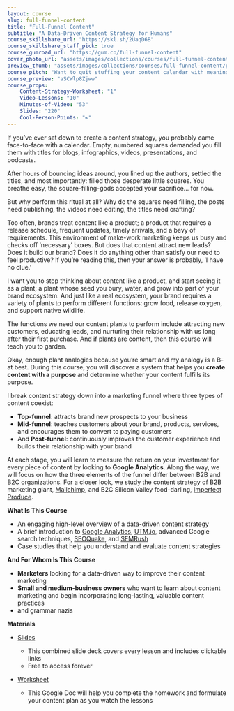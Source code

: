 ```yaml
---
layout: course
slug: full-funnel-content
title: "Full-Funnel Content"
subtitle: "A Data-Driven Content Strategy for Humans"
course_skillshare_url: "https://skl.sh/2UaqD6B"
course_skillshare_staff_pick: true
course_gumroad_url: "https://gum.co/full-funnel-content"
cover_photo_url: "assets/images/collections/courses/full-funnel-content/full-funnel-content-cover-photo.png"
preview_thumb: "assets/images/collections/courses/full-funnel-content/preview-thumb.png"
course_pitch: "Want to quit stuffing your content calendar with meaningless blogs? This course introduces a strategy that attracts customers, educates them, and nurtures them for repeat business"
course_preview: "aSCWlp8Zjww"
course_props:
    Content-Strategy-Worksheet: "1"
    Video-Lessons: "10"
    Minutes-of-Video: "53"
    Slides: "220"
    Cool-Person-Points: "∞"
---
```

If you’ve ever sat down to create a content strategy, you probably came face-to-face with a calendar. Empty, numbered squares demanded you fill them with titles for blogs, infographics, videos, presentations, and podcasts.

After hours of bouncing ideas around, you lined up the authors, settled the titles, and most importantly: filled those desperate little squares. You breathe easy, the square-filling-gods accepted your sacrifice… for now.

But why perform this ritual at all? Why do the squares need filling, the posts need publishing, the videos need editing, the titles need crafting?

Too often, brands treat content like a product; a product that requires a release schedule, frequent updates, timely arrivals, and a bevy of requirements. This environment of make-work marketing keeps us busy and checks off ‘necessary’ boxes. But does that content attract new leads? Does it build our brand? Does it do anything other than satisfy our need to feel productive? If you’re reading this, then your answer is probably, ‘I have no clue.’

I want you to stop thinking about content like a product, and start seeing it as a plant; a plant whose seed you bury, water, and grow into part of your brand ecosystem. And just like a real ecosystem, your brand requires a variety of plants to perform different functions: grow food, release oxygen, and support native wildlife.

The functions we need our content plants to perform include attracting new customers, educating leads, and nurturing their relationship with us long after their first purchase. And if plants are content, then this course will teach you to garden.

Okay, enough plant analogies because you’re smart and my analogy is a B- at best. During this course, you will discover a system that helps you **create content with a purpose** and determine whether your content fulfills its purpose.

I break content strategy down into a marketing funnel where three types of content coexist:

- **Top-funnel**: attracts brand new prospects to your business
- **Mid-funnel**: teaches customers about your brand, products, services, and encourages them to convert to paying customers
- And **Post-funnel**: continuously improves the customer experience and builds their relationship with your brand

At each stage, you will learn to measure the return on your investment for every piece of content by looking to **Google Analytics**. Along the way, we will focus on how the three elements of the funnel differ between B2B and B2C organizations. For a closer look, we study the content strategy of B2B marketing giant, [Mailchimp](https://mailchimp.com/), and B2C Silicon Valley food-darling, [Imperfect Produce](https://imperfectproduce.com/).

**What Is This Course**

- An engaging high-level overview of a data-driven content strategy
- A brief introduction to [Google Analytics](https://analytics.google.com/), [UTM.io](https://web.utm.io/), advanced Google search techniques, [SEOQuake](https://www.seoquake.com/index.html), and [SEMRush](https://www.semrush.com/)
- Case studies that help you understand and evaluate content strategies

**And For Whom Is This Course**

- **Marketers** looking for a data-driven way to improve their content marketing
- **Small and medium-business owners** who want to learn about content marketing and begin incorporating long-lasting, valuable content practices
- and grammar nazis

**Materials**

- [Slides](https://drive.google.com/open?id=1g40Gsdye3lFKKGEQsUVS4gmKV7LZaw797xnjw_aIsXI)
    - This combined slide deck covers every lesson and includes clickable links
    - Free to access forever

- [Worksheet](https://drive.google.com/open?id=1u3Mvp0wE6ZLvEXvmiSr-nhFs2a4CUQhEhSBtyrzCb-8)
    - This Google Doc will help you complete the homework and formulate your content plan as you watch the lessons